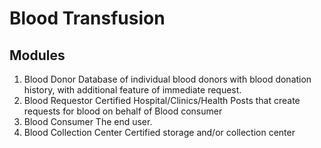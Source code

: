 # Blood Transfusion 

## Modules
1. Blood Donor
   Database of individual blood donors with blood donation
   history, with additional feature of immediate request.
2. Blood Requestor
   Certified Hospital/Clinics/Health Posts that create requests for blood
   on behalf of Blood consumer
3. Blood Consumer
   The end user.
4. Blood Collection Center
   Certified storage and/or collection center
   

